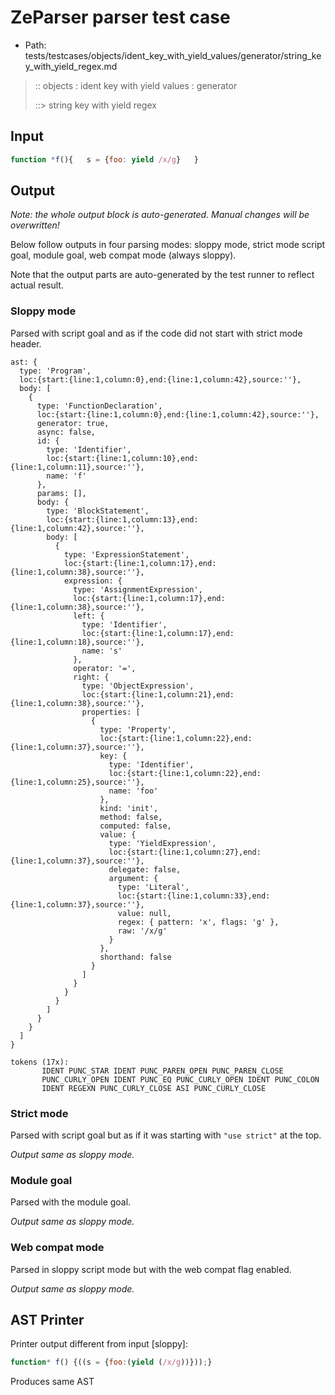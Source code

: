 # ZeParser parser test case

- Path: tests/testcases/objects/ident_key_with_yield_values/generator/string_key_with_yield_regex.md

> :: objects : ident key with yield values : generator
>
> ::> string key with yield regex

## Input

`````js
function *f(){   s = {foo: yield /x/g}   }
`````

## Output

_Note: the whole output block is auto-generated. Manual changes will be overwritten!_

Below follow outputs in four parsing modes: sloppy mode, strict mode script goal, module goal, web compat mode (always sloppy).

Note that the output parts are auto-generated by the test runner to reflect actual result.

### Sloppy mode

Parsed with script goal and as if the code did not start with strict mode header.

`````
ast: {
  type: 'Program',
  loc:{start:{line:1,column:0},end:{line:1,column:42},source:''},
  body: [
    {
      type: 'FunctionDeclaration',
      loc:{start:{line:1,column:0},end:{line:1,column:42},source:''},
      generator: true,
      async: false,
      id: {
        type: 'Identifier',
        loc:{start:{line:1,column:10},end:{line:1,column:11},source:''},
        name: 'f'
      },
      params: [],
      body: {
        type: 'BlockStatement',
        loc:{start:{line:1,column:13},end:{line:1,column:42},source:''},
        body: [
          {
            type: 'ExpressionStatement',
            loc:{start:{line:1,column:17},end:{line:1,column:38},source:''},
            expression: {
              type: 'AssignmentExpression',
              loc:{start:{line:1,column:17},end:{line:1,column:38},source:''},
              left: {
                type: 'Identifier',
                loc:{start:{line:1,column:17},end:{line:1,column:18},source:''},
                name: 's'
              },
              operator: '=',
              right: {
                type: 'ObjectExpression',
                loc:{start:{line:1,column:21},end:{line:1,column:38},source:''},
                properties: [
                  {
                    type: 'Property',
                    loc:{start:{line:1,column:22},end:{line:1,column:37},source:''},
                    key: {
                      type: 'Identifier',
                      loc:{start:{line:1,column:22},end:{line:1,column:25},source:''},
                      name: 'foo'
                    },
                    kind: 'init',
                    method: false,
                    computed: false,
                    value: {
                      type: 'YieldExpression',
                      loc:{start:{line:1,column:27},end:{line:1,column:37},source:''},
                      delegate: false,
                      argument: {
                        type: 'Literal',
                        loc:{start:{line:1,column:33},end:{line:1,column:37},source:''},
                        value: null,
                        regex: { pattern: 'x', flags: 'g' },
                        raw: '/x/g'
                      }
                    },
                    shorthand: false
                  }
                ]
              }
            }
          }
        ]
      }
    }
  ]
}

tokens (17x):
       IDENT PUNC_STAR IDENT PUNC_PAREN_OPEN PUNC_PAREN_CLOSE
       PUNC_CURLY_OPEN IDENT PUNC_EQ PUNC_CURLY_OPEN IDENT PUNC_COLON
       IDENT REGEXN PUNC_CURLY_CLOSE ASI PUNC_CURLY_CLOSE
`````

### Strict mode

Parsed with script goal but as if it was starting with `"use strict"` at the top.

_Output same as sloppy mode._

### Module goal

Parsed with the module goal.

_Output same as sloppy mode._

### Web compat mode

Parsed in sloppy script mode but with the web compat flag enabled.

_Output same as sloppy mode._

## AST Printer

Printer output different from input [sloppy]:

````js
function* f() {((s = {foo:(yield (/x/g))}));}
````

Produces same AST
